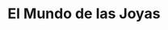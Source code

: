 ---
title: "El Mundo de las Joyas"
url: /posadas/el-mundo-de-las-joyas-san-lorenzo/
shop: joyería
---